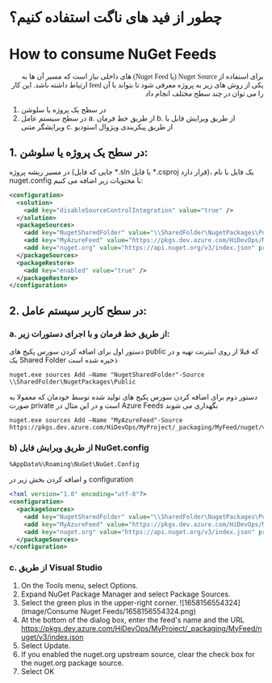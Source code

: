 # چطور از فید های ناگت استفاده کنیم؟
# How to consume NuGet Feeds

<div dir="rtl" style="font-family: Tahoma; direction: rtl; text-align: right;">
برای استفاده از Nuget Source (یا Nuget Feed) های داخلی نیاز است که مسیر آن ها به یکی از روش های زیر به پروژه معرفی شود تا بتواند با آن feed ارتباط داشته باشد. این کار را می توان در چند سطح مختلف انجام داد
</div>

1. در سطح یک پروژه یا سلوشن
2. در سطح سیستم عامل
   a.	از طریق خط فرمان
   b.	از طریق ویرایش فایل با ویرایشگر متنی
   c.	از طریق پیکربندی ویژوال استودیو

## 1. در سطح یک پروژه یا سلوشن:

در مسیر ریشه پروژه (جایی که فایل *.sln یا فایل *.csproj قرار دارد)، یک فایل با نام nuget.config با محتویات زیر اضافه می کنیم:

```xml
<configuration>
  <solution>
    <add key="disableSourceControlIntegration" value="true" />
  </solution>
  <packageSources>
    <add key="NugetSharedFolder" value="\\SharedFolder\NugetPackages\Public" />
    <add key="MyAzureFeed" value="https://pkgs.dev.azure.com/HiDevOps/MyProject/_packaging/MyFeed/nuget/v3/index.json" />
    <add key="nuget.org" value="https://api.nuget.org/v3/index.json" protocolVersion="3" />
  </packageSources>
  <packageRestore>
    <add key="enabled" value="true" />
  </packageRestore>
</configuration>
```

## 2. در سطح کاربر سیستم عامل:

### a. از طریق خط فرمان و با اجرای دستورات زیر:

دستور اول برای اضافه کردن سورس پکیج های public که قبلا از روی اینترنت تهیه و در یک Shared Folder ذخیره شده است

```
nuget.exe sources Add –Name "NugetSharedFolder"-Source \\SharedFolder\NugetPackages\Public
```

دستور دوم برای اضافه کردن سورس پکیج های تولید شده توسط خودمان که معمولا به صورت private است و در این مثال در Azure Feeds نگهداری می شوند

```
nuget.exe sources Add –Name "MyAzureFeed"-Source  https://pkgs.dev.azure.com/HiDevOps/MyProject/_packaging/MyFeed/nuget/v3/index.json 
```

### b)	از طریق ویرایش فایل NuGet.config

```
%AppData%\Roaming\NuGet\NuGet.Config
```

و اضافه کردن بخش زیر در configuration

```xml
<?xml version="1.0" encoding="utf-8"?>
<configuration>
  <packageSources>
    <add key="NugetSharedFolder" value="\\SharedFolder\NugetPackages\Public" />
    <add key="MyAzureFeed" value="https://pkgs.dev.azure.com/HiDevOps/MyProject/_packaging/MyFeed/nuget/v3/index.json" />
    <add key="nuget.org" value="https://api.nuget.org/v3/index.json" protocolVersion="3" />
  </packageSources>
</configuration>
```

### c.	از طریق Visual Studio

1. On the Tools menu, select Options.
2. Expand NuGet Package Manager and select Package Sources.
3. Select the green plus in the upper-right corner.
   ![1658156554324](image/Consume Nuget Feeds/1658156554324.png)
4. At the bottom of the dialog box, enter the feed's name and the URL
   https://pkgs.dev.azure.com/HiDevOps/MyProject/_packaging/MyFeed/nuget/v3/index.json
5. Select Update.
6. If you enabled the nuget.org upstream source, clear the check box for the nuget.org package source.
7. Select OK

</div>
